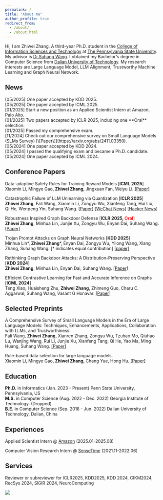 ```yaml
---
permalink: /
title: "About me"
author_profile: true
redirect_from: 
  - /about/
  - /about.html
---
```


Hi, I am Zhiwei Zhang. A third-year Ph.D. student in the [College of Information Sciences and Technology](https://ist.psu.edu/) at [The Pennsylvania State University](https://www.psu.edu/). My advisor is [Dr.Suhang Wang](https://suhangwang.ist.psu.edu/). I obtained my Bachelor's degree in Computer Science from [Dalian University of Technology](https://en.dlut.edu.cn/). My research interests are Large Language Model, LLM Alignment, Trustworthy Machine Learning and Graph Neural Network.

<h2>News</h2>
[05/2025] One paper accepted by KDD 2025.<br>
[05/2025] One paper accepted by ICML 2025.<br>
[01/2025] Start a new position as an Applied Scientist Intern at Amazon, Palo Alto.<br>
[01/2025] Two papers accepted by ICLR 2025, including one **Oral** selection.<br>
[01/2025] Passed my comprehensive exam.<br>
[11/2024] Check out our comprehensive survey on Small Language Models (SLMs Survey) [\[Paper\]](https://arxiv.org/abs/2411.03350).<br>
[05/2024] One paper accepted by KDD 2024.<br>
[05/2024] I passed the qualifying exam and became a Ph.D. candidate.<br>
[05/2024] One paper accepted by ICML 2024.


<h2>Conference Papers</h2>

Data-adaptive Safety Rules for Training Reward Models [<b>ICML 2025</b>]<br>
Xiaomin Li, Mingye Gao, **Zhiwei Zhang**, Jingxuan Fan, Weiyu Li. [\[Paper\]](https://arxiv.org/abs/2501.15453)

Catastrophic Failure of LLM Unlearning via Quantization [<b>ICLR 2025</b>]<br>
**Zhiwei Zhang**, Fali Wang, Xiaomin Li, Zongyu Wu, Xianfeng Tang, Hui Liu, Qi He, Wenpeng Yin, Suhang Wang. [\[Paper\]](https://arxiv.org/pdf/2410.16454) [\[WeChat News\]](https://mp.weixin.qq.com/s/TXSm3ikvkt8qhDuzJPQQfA) [\[Hacker News\]](https://news.ycombinator.com/item?id=42037982)

Robustness Inspired Graph Backdoor Defense [<b>ICLR 2025, <span style="color: red;">Oral</span></b>]<br>
**Zhiwei Zhang**, Minhua Lin, Junjie Xu, Zongyu Wu, Enyan Dai, Suhang Wang. [\[Paper\]](https://arxiv.org/pdf/2406.09836)

Trojan Prompt Attacks on Graph Neural Networks [<b>KDD 2025</b>]<br>
Minhua Lin*, **Zhiwei Zhang***, Enyan Dai, Zongyu Wu, Yilong Wang, Xiang Zhang, Suhang Wang. [* indicates equal contribution] [\[paper\]](https://arxiv.org/pdf/2410.13974)

Rethinking Graph Backdoor Attacks: A Distribution-Preserving Perspective [<b>KDD 2024</b>]<br>
**Zhiwei Zhang**, Minhua Lin, Enyan Dai, Suhang Wang. [\[Paper\]](https://arxiv.org/abs/2405.10757) 

Efficient Contrastive Learning for Fast and Accurate Inference on Graphs [<b>ICML 2024</b>]<br>
Teng Xiao, Huaisheng Zhu, **Zhiwei Zhang**, Zhimeng Guo, Charu C. Aggarwal, Suhang Wang, Vasant G Honavar. [\[Paper\]](https://openreview.net/forum?id=vsy21Xodrt&referrer=%5Bthe%20profile%20of%20Vasant%20G%20Honavar%5D(%2Fprofile%3Fid%3D~Vasant_G_Honavar1))

<h2>Selected Preprints</h2>

A Comprehensive Survey of Small Language Models in the Era of Large Language Models: Techniques, Enhancements, Applications, Collaboration with LLMs, and Trustworthiness.<br>
Fali Wang, **Zhiwei Zhang**, Xianren Zhang, Zongyu Wu, Tzuhao Mo, Qiuhao Lu, Wanjing Wang, Rui Li, Junjie Xu, Xianfeng Tang, Qi He, Yao Ma, Ming Huang, Suhang Wang. [\[Paper\]](https://arxiv.org/abs/2411.03350)

Rule-based data selection for large language models.<br>
Xiaomin Li, Mingye Gao, **Zhiwei Zhang**, Chang Yue, Hong Hu. [\[Paper\]](https://arxiv.org/pdf/2410.04715)

<h2>Education</h2>

**Ph.D.** in Informatics (Jan. 2023 - Present) Penn State University, Pennsylvania, US<br>
**M.S.** in Computer Science (Aug. 2022 - Dec. 2022) Georgia Institute of Technology. (Dropped)<br>
**B.E.** in Computer Science (Sep. 2018 - Jun. 2022) Dalian University of Technology, Dalian, China



<h2>Experiences</h2>

Applied Scientist Intern @ [Amazon](https://amazonsearchqu.github.io/) (2025.01-2025.08)

Computer Vision Research Intern @ [SenseTime](https://www.sensetime.com/en)         (2021.11-2022.06)

<h2>Services</h2>

Reviewer or subreviewer for ICLR2025, KDD2025, KDD 2024, CIKM2024, RecSys 2024, SIGIR 2024, NeuroComputing

<a href="https://clustrmaps.com/site/1c5u6"  title="ClustrMaps"><img src="//www.clustrmaps.com/map_v2.png?d=lpx1uSzCjZuwuQMW8pBz2e4PkE0rwRM_cas2gJwwO8o&cl=ffffff" /></a>

